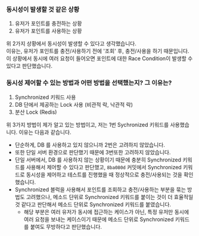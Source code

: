 ### 동시성이 발생할 것 같은 상황
1. 유저가 포인트를 충전하는 상황
2. 유저가 포인트를 사용하는 상황

위 2가지 상황에서 동시성이 발생할 수 있다고 생각했습니다.  
이유는, 유저가 포인트를 충전/사용하기 전에 '조회' 후, 충전/사용을 하기 때문입니다.  
이 상황에서 동시에 여러 요청이 들어오면 포인트에 대한 Race Condition이 발생할 수 있다고 판단했습니다.

### 동시성 제어할 수 있는 방법과 어떤 방법을 선택했는지? 그 이유는?
1. Synchronized 키워드 사용
2. DB 단에서 제공하는 Lock 사용 (비관적 락, 낙관적 락)
3. 분산 Lock (Redis)

위 3가지 방법이 제가 알고 있는 방법이고, 저는 1번 Sychronized 키워드를 사용했습니다.
이유는 다음과 같습니다.
- 단순하게, DB 를 사용하고 있지 않으니까 2번은 고려하지 않았습니다.
- 또한 단일 서버 환경으로 판단했기 때문에 3번또한 고려하지 않았습니다.
- 단일 서버에서, DB 를 사용하지 않는 상황이기 때문에 충분히 Synchronized 키워드를 사용해서 제어할 수 있다고 판단했고, `8ba080d` 커밋에서 Synchronized 키워드로 동시성을 제어하고 테스트를 진행했을 때 정상적으로 충전/사용되는 것을 확인했습니다.
- Synchronized 블럭을 사용해서 포인트를 조회하고 충전/사용하는 부분을 묶는 방법도 고려했으나, 메소드 단위로 Synchronized 키워드를 붙이는 것이 더 효율적일 것 같다고 판단해서 메소드 단위로 Synchronized 키워드를 붙였습니다.
  - 해당 부분은 여러 유저가 동시에 접근하는 케이스가 아닌, 특정 유저만 동시에 여러 요청을 보내는 케이스이기 때문에 메소드 단위로 Synchronized 키워드를 붙여도 무방하다고 판단했습니다.
